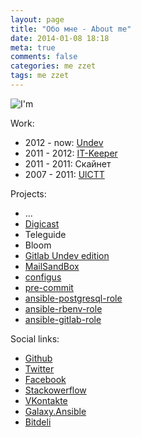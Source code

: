 ```yaml
---
layout: page
title: "Обо мне - About me"
date: 2014-01-08 18:18
meta: true
comments: false
categories: me zzet
tags: me zzet
---
```

![I'm](https://pp.vk.me/c410129/v410129906/4ea3/YU43ao3Yy08.jpg)

Work:

- 2012 - now: [Undev](http://undev.ru)
- 2011 - 2012: [IT-Keeper](http://itkeeper.ru/)
- 2011 - 2011: Скайнет
- 2007 - 2011: [UlCTT](http://ctt.ulstu.ru)

Projects:

- ...
- [Digicast](http://digicast.ru)
- Teleguide
- Bloom
- [Gitlab Undev edition](https://github.com/Undev/gitlabhq)
- [MailSandBox](https://github.com/kaize/mail_sandbox)
- [configus](https://github.com/kaize/configus)
- [pre-commit](https://github.com/jish/pre-commit)
- [ansible-postgresql-role](https://galaxy.ansibleworks.com/list#/roles/101)
- [ansible-rbenv-role](https://galaxy.ansibleworks.com/list#/roles/102)
- [ansible-gitlab-role](https://galaxy.ansibleworks.com/list#/roles/115)

Social links:

- [Github](https://github.com/zzet)
- [Twitter](https://twitter.com/zzetorg)
- [Facebook](https://www.facebook.com/andrew.kumanyaev)
- [Stackowerflow](http://stackoverflow.com/users/1282049/zzet)
- [VKontakte](https://vk.com/zzet_org)
- [Galaxy.Ansible](https://galaxy.ansibleworks.com/list#/users/597)
- [Bitdeli](https://bitdeli.com/zzet)
